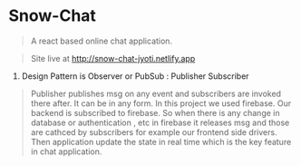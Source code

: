 # Snow-Chat
> A react based online chat application.

> Site live at <a href="http://snow-chat-jyoti.netlify.app" target="_blank">http://snow-chat-jyoti.netlify.app</a>

1. Design Pattern is Observer or PubSub : Publisher Subscriber 
> Publisher publishes msg on any event and subscribers are invoked there after. It can be in any form. In this project we used firebase. Our backend is subscribed to firebase. So when there is any change in database or authentication , etc in firebase it releases msg and those are cathced by subscribers for example our frontend side drivers. Then application update the state in real time which is the key feature in chat application.

